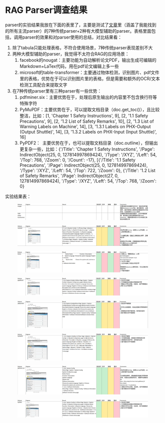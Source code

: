 # RAG Parser调查结果

parser的实验结果我放在下面的表里了，主要是测试了[文章](https://arxiv.org/abs/2410.09871)里（涵盖了我能找到的所有主流parser）的7种传统parser+2种有大模型辅助的parser。表格里面包括，调用parser的效果和对parser使用的总结，对比结果看：

1. 除了tabula只能处理表格，不符合使用场景，7种传统parser表现差别不大
2. 两种大模型辅助的parser，我觉得不太符合RAG的应用场景：
   1. facebook的nougat：主要功能为自动解析论文PDF，输出生成可编辑的Markdown+LaTex代码，用在pdf论文编辑上多一些
   2. microsoft的table-transformer：主要通过物体检测，识别图片、pdf文件里的表格，优势在于可以识别图片里的表格，但是需要和额外的OCR/文本检测工具配合来提取文字
3. 在7种传统parser里有三种parser有一些优势：
   1. pdfminer.six：主要优势在于，处理后原生输出的内容里不包含换行符等特殊字符
   2. PyMuPDF：主要优势在于，可以提取文档目录（doc.get\_toc()），且比较整洁，比如：\[1, 'Chapter 1          Safety Instructions', 9], \[2, '1.1 Safety Precautions', 9], \[2, '1.2  List of Safety Remarks', 10], \[2, '1.3 List of Warning Labels on Machine', 14], \[3, '1.3.1 Labels on PHX-Output (Output Shuttle)', 14], \[3, '1.3.2 Labels on PHX-Input (Input Shuttle)', 16]
   3. PyPDF2： 主要优势在于，也可以提取文档目录（doc.outline），但输出更复杂一些，比如：{'/Title': 'Chapter 1          Safety Instructions', '/Page': IndirectObject(25, 0, 127814997869424), '/Type': '/XYZ', '/Left': 54, '/Top': 768, '/Zoom': 0, '/Count': -17}, \[{'/Title': '1.1 Safety Precautions', '/Page': IndirectObject(25, 0, 127814997869424), '/Type': '/XYZ', '/Left': 54, '/Top': 722, '/Zoom': 0}, {'/Title': '1.2  List of Safety Remarks', '/Page': IndirectObject(27, 0, 127814997869424), '/Type': '/XYZ', '/Left': 54, '/Top': 768, '/Zoom': 0}&#x20;

实验结果表：

<figure><img src=".gitbook/assets/image (8).png" alt=""><figcaption></figcaption></figure>

<figure><img src=".gitbook/assets/image (6).png" alt=""><figcaption></figcaption></figure>

<figure><img src=".gitbook/assets/image (5).png" alt=""><figcaption></figcaption></figure>

<figure><img src=".gitbook/assets/image (4).png" alt=""><figcaption></figcaption></figure>

<figure><img src=".gitbook/assets/image (3).png" alt=""><figcaption></figcaption></figure>

<figure><img src=".gitbook/assets/image (2).png" alt=""><figcaption></figcaption></figure>

<figure><img src=".gitbook/assets/image (1) (1).png" alt=""><figcaption></figcaption></figure>

<figure><img src=".gitbook/assets/image (1).png" alt=""><figcaption></figcaption></figure>

